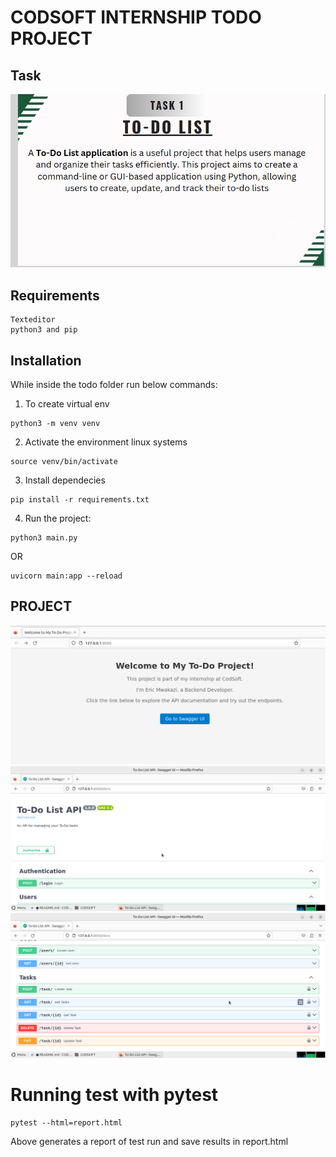 # CODSOFT INTERNSHIP TODO PROJECT
## Task
<img src='./pics/todoTask.png'>

## Requirements
    Texteditor
    python3 and pip
## Installation
While inside the todo folder run below commands:
1. To create virtual env
```
python3 -m venv venv
```
2. Activate the environment linux systems
```
source venv/bin/activate
```
3. Install dependecies
```
pip install -r requirements.txt
```
4. Run the project:
```
python3 main.py
```
OR
```
uvicorn main:app --reload
```

## PROJECT
<img src='./pics/land.png'>

<img src='./pics/home.png'>
<img src='./pics/home1.png'>

# Running test with pytest
```
pytest --html=report.html
```
Above generates a report of test run and save results in report.html

